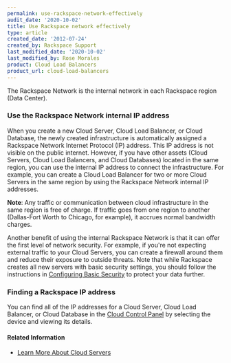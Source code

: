 ```yaml
---
permalink: use-rackspace-network-effectively
audit_date: '2020-10-02'
title: Use Rackspace network effectively
type: article
created_date: '2012-07-24'
created_by: Rackspace Support
last_modified_date: '2020-10-02'
last_modified_by: Rose Morales
product: Cloud Load Balancers
product_url: cloud-load-balancers
---
```


The Rackspace Network is the internal network in each Rackspace region (Data
Center).

### Use the Rackspace Network internal IP address

When you create a new Cloud Server, Cloud Load Balancer, or Cloud Database, the
newly created infrastructure is automatically assigned a Rackspace Network
Internet Protocol (IP) address. This IP address is not visible on the public
internet. However, if you have other assets (Cloud Servers, Cloud Load
Balancers, and Cloud Databases) located in the same region, you can use the
internal IP address to connect the infrastructure. For example, you can
create a Cloud Load Balancer for two or more Cloud Servers in the same region by
using the Rackspace Network internal IP addresses.

**Note**: Any traffic or communication between cloud infrastructure in the same
region is free of charge. If traffic goes from one region to another
(Dallas-Fort Worth to Chicago, for example), it accrues normal bandwidth charges.

Another benefit of using the internal Rackspace Network is that it can offer the
first level of network security. For example, if you're not expecting external
traffic to your Cloud Servers, you can create a firewall around them and reduce
their exposure to outside threats. Note that while Rackspace creates all new servers
with basic security settings, you should follow the instructions
in [Configuring Basic Security](/support/how-to/configuring-basic-security) to
protect your data further.

### Finding a Rackspace IP address

You can find all of the IP addresses for a Cloud Server, Cloud Load Balancer, or
 Cloud Database in the [Cloud Control Panel](https://login.rackspace.com) by
 selecting the device and viewing its details.

#### Related Information

- [Learn More About Cloud
  Servers](/support/how-to/learn-more-about-cloud-servers)
